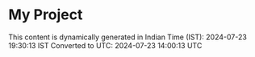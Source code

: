 # My Project

This content is dynamically generated in Indian Time (IST): 2024-07-23 19:30:13 IST
Converted to UTC: 2024-07-23 14:00:13 UTC

